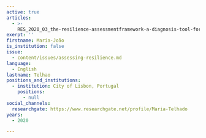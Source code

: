 ```yaml
---
active: true
articles:
  - >-
    RES_2020_03_the-resilience-assessmentframework-a-diagnosis-tool-for-cities-and-strategic-sectors
exerpt: ''
firstname: Maria-João
is_institution: false
issue:
  - content/issues/assessing-resilience.md
language:
  - English
lastname: Telhao
positions_and_institutions:
  - institution: City of Lisbon, Portugal
    positions:
      - null
social_channels:
  researchgate: https://www.researchgate.net/profile/Maria-Telhado
years:
  - 2020

---
```

